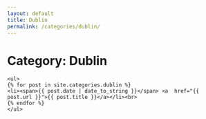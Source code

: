 ```yaml
---
layout: default
title: Dublin
permalink: /categories/dublin/
---
```

<h1>Category: Dublin</h1>

	<ul>
	{% for post in site.categories.dublin %}
	<li><span>{{ post.date | date_to_string }}</span> <a  href="{{ post.url }}">{{ post.title }}</a></li><br>
	{% endfor %}
	</ul>
</div>